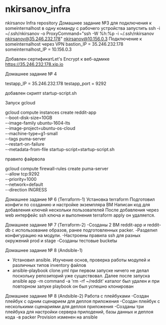 # nkirsanov_infra
nkirsanov Infra repository
Домашнее задание №3
для  подключения к someinternalhost в одну
команду с рабочего устройства запустить
ssh -i ~/.ssh/nkirsanov -o ProxyCommand="ssh -W %h:%p -i ~/.ssh/nkirsanov nkirsanov@35.246.232.178" nkirsanov@10.156.0.3
Подключение к someinternalhost через VPN
bastion_IP = 35.246.232.178
someinternalhost_IP = 10.156.0.3

Добавлен сертификатLet's Encrypt  к веб-адмике https://35.246.232.178.xip.io

Домашнее задание № 4

testapp_IP = 35.246.232.178
testapp_port = 9292

добавлен скрипт startup-script.sh  

Запуск gcloud

gcloud compute instances create reddit-app \
  --boot-disk-size=10GB \
  --image-family ubuntu-1604-lts \
  --image-project=ubuntu-os-cloud \
  --machine-type=g1-small \
  --tags puma-server \
  --restart-on-failure \
  --metadata-from-file startup-script=startup-script.sh

правило файрвола

gcloud compute firewall-rules create puma-server \
  --allow tcp:9292 \
  --priority=1000 \
  --network=default \
  --direction INGRESS


Домашнее задание № 6
(Terraform-1)
Установка terraform
Подготовил конфиги  по созданию и настройке экземпляра ВМ
Написан код для добавления ключей нескольки пользователей
После добавления через web интерфейс ssh ключа и выполнения terraform apply он удаляется.

Домашнее задание № 7
 (Terraform-2)
-Созданы 2 ВМ reddit-app и reddit-db с использование образов, ранее подготовленных packer.
-Разделил конфигурацию на модули.
-Настроены правила ssh для разных окружений prod и stage
-Созданы тестовые bucketы

Домашнее задание № 8
 (Andsible-1)
- Установил ansible. Изучение основ, проверка работы модулей и различных типов inventory файлов
- ansible-playbook clone.yml при первом запуске ничего не делал поскольку репозиторий уже существовал. Далее после запуска ansible app -m command -a 'rm -rf ~/reddit' каталог был удален и при повторном запуке playbook он был успешно клонирован   


Домашнее задание № 8
 (Andsible-2)
Работа с плейбуками
-Создан плейбук с одним сценарием для деплоя приложения
-Создан плейбук с несколькими сценариями для деплоя приложения
-Созданы три плейбука для настройки сервера прилодений, базы данных и деплоя кода
-в packer Provision изменен на ansible



